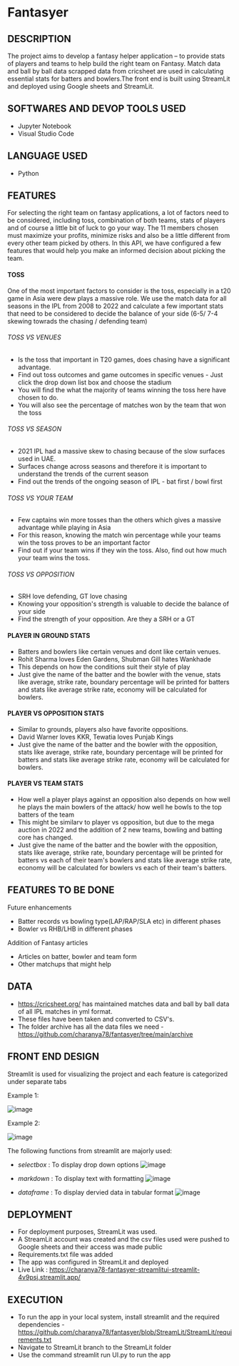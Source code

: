 # Fantasyer

## DESCRIPTION 

The project aims to develop a fantasy helper application – to provide stats of players and teams to help build the right team on Fantasy. Match data and ball by ball data scrapped data from cricsheet are used in calculating essential stats for batters and bowlers.The front end is built using StreamLit and deployed using Google sheets and StreamLit.

## SOFTWARES AND DEVOP TOOLS USED

- Jupyter Notebook
- Visual Studio Code

## LANGUAGE USED

- Python

## FEATURES

For selecting the right team on fantasy applications, a lot of factors need to be considered, including toss, combination of both teams, stats of players and of course a little bit of luck to go your way. The 11 members chosen must maximize your profits, minimize risks and also be a little different from every other team picked by others. In this API, we have configured a few features that would help you make an informed decision about picking the team.

#### TOSS

One of the most important factors to consider is the toss, especially in a t20 game in Asia were dew plays a massive role. We use the match data for all seasons in the IPL from 2008 to 2022 and calculate a few important stats that need to be considered to decide the balance of your side (6-5/ 7-4 skewing towrads the chasing / defending team)

###### TOSS VS VENUES
- Is the toss that important in T20 games, does chasing have a significant advantage.
- Find out toss outcomes and game outcomes in specific venues - Just click the drop down list box and choose the stadium
- You will find the what the majority of teams winning the toss here have chosen to do. 
- You will also see the percentage of matches won by the team that won the toss

###### TOSS VS SEASON
- 2021 IPL had a massive skew to chasing because of the slow surfaces used in UAE.
- Surfaces change across seasons and therefore it is important to understand the trends of the current season
- Find out the trends of the ongoing season of IPL - bat first / bowl first

###### TOSS VS YOUR TEAM
- Few captains win more tosses than the others which gives a massive advantage while playing in Asia
- For this reason, knowing the match win percentage while your teams win the toss proves to be an important factor
- Find out if your team wins if they win the toss. Also, find out how much your team wins the toss.

###### TOSS VS OPPOSITION
- SRH love defending, GT love chasing
- Knowing your opposition's strength is valuable to decide the balance of your side
- Find the strength of your opposition. Are they a SRH or a GT

#### PLAYER IN GROUND STATS
- Batters and bowlers like certain venues and dont like certain venues. 
- Rohit Sharma loves Eden Gardens, Shubman Gill hates Wankhade
- This depends on how the conditions suit their style of play
- Just give the name of the batter and the bowler with the venue, stats like average, strike rate, boundary percentage will be printed for batters and stats like average strike rate, economy will be calculated for bowlers.

#### PLAYER VS OPPOSITION STATS

- Similar to grounds, players also have favorite oppositions.
- David Warner loves KKR, Tewatia loves Punjab Kings
- Just give the name of the batter and the bowler with the opposition, stats like average, strike rate, boundary percentage will be printed for batters and stats like average strike rate, economy will be calculated for bowlers.

#### PLAYER VS TEAM STATS

- How well a player plays against an opposition also depends on how well he plays the main bowlers of the attack/ how well he bowls to the top batters of the team
- This might be similarv to player vs opposition, but due to the mega auction in 2022 and the addition of 2 new teams, bowling and batting core has changed.
- Just give the name of the batter and the bowler with the opposition, stats like average, strike rate, boundary percentage will be printed for batters vs each of their team's bowlers and stats like average strike rate, economy will be calculated for bowlers vs each of their team's batters.


## FEATURES TO BE DONE

Future enhancements
- Batter records vs bowling type(LAP/RAP/SLA etc) in different phases
- Bowler vs RHB/LHB in different phases

Addition of Fantasy articles
- Articles on batter, bowler and team form
- Other matchups that might help

## DATA

- https://cricsheet.org/ has maintained matches data and ball by ball data of all IPL matches in yml format. 
- These files have been taken and converted to CSV's. 
- The folder archive has all the data files we need - https://github.com/charanya78/fantasyer/tree/main/archive

## FRONT END DESIGN
Streamlit is used for visualizing the project and each feature is categorized under separate tabs

Example 1:

![image](https://user-images.githubusercontent.com/59957617/208448016-969292b9-9cab-424d-b199-b7b4e29d90f7.png)

Example 2:

![image](https://user-images.githubusercontent.com/59957617/208448113-452423f3-4c17-4673-8f87-ac62cefa8722.png)

The following functions from streamlit are majorly used:
- <i>selectbox</i>  : To display drop down options
![image](https://user-images.githubusercontent.com/59957617/208449293-f38108e9-e09a-4b93-af22-c643ac644710.png)

- <i>markdown</i>   : To display text with formatting
![image](https://user-images.githubusercontent.com/59957617/208449387-6447d3c5-5e0f-47df-a3a9-62df11f32c1d.png)

- <i>dataframe</i>   : To display dervied data in tabular format
![image](https://user-images.githubusercontent.com/59957617/208449504-19f85139-b00e-43a6-a450-d7c628302152.png)

## DEPLOYMENT
- For deployment purposes, StreamLit was used.
- A StreamLit account was created and the csv files used were pushed to Google sheets and their access was made public
- Requirements.txt file was added
- The app was configured in StreamLit and deployed
- Live Link : https://charanya78-fantasyer-streamlitui-streamlit-4v9psj.streamlit.app/

## EXECUTION 
- To run the app in your local system, install streamlit and the required dependencies - https://github.com/charanya78/fantasyer/blob/StreamLit/StreamLit/requirements.txt
- Navigate to StreamLit branch to the StreamLit folder
- Use the command streamlit run UI.py to run the app

